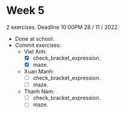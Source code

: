 # Week 5
2 exercises. Deadline 10:00PM 28 / 11 / 2022.

- Done at school:
- Commit exercises:
  - Viet Anh: 
    - [x] check_bracket_expression.
    - [x] maze.
  - Xuan Manh: 
    - [ ] check_bracket_expression.
    - [ ] maze.
  - Thanh Nam: 
    - [ ] check_bracket_expression.
    - [ ] maze.
